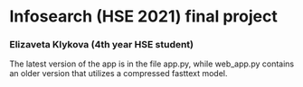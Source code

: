 # Infosearch (HSE 2021) final project
### Elizaveta Klykova (4th year HSE student)
The latest version of the app is in the file app.py, while web_app.py contains an older version that utilizes a compressed fasttext model.
